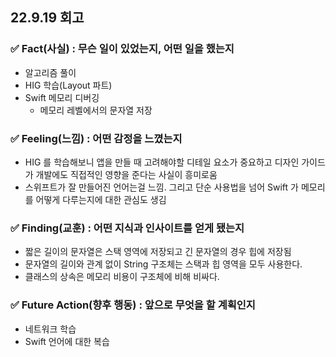 ## 22.9.19 회고
### ✅ Fact(사실) : 무슨 일이 있었는지, 어떤 일을 했는지
- 알고리즘 풀이
- HIG 학습(Layout 파트)
- Swift 메모리 디버깅
  - 메모리 레벨에서의 문자열 저장


### ✅ Feeling(느낌) : 어떤 감정을 느꼈는지
- HIG 를 학습해보니 앱을 만들 때 고려해야할 디테일 요소가 중요하고 디자인 가이드가 개발에도 직접적인 영향을 준다는 사실이 흥미로움
- 스위프트가 잘 만들어진 언어는걸 느낌. 그리고 단순 사용법을 넘어 Swift 가 메모리를 어떻게 다루는지에 대한 관심도 생김


### ✅ Finding(교훈) : 어떤 지식과 인사이트를 얻게 됐는지
- 짧은 길이의 문자열은 스택 영역에 저장되고 긴 문자열의 경우 힙에 저장됨
- 문자열의 길이와 관계 없이 String 구조체는 스택과 힙 영역을 모두 사용한다.
- 클래스의 상속은 메모리 비용이 구조체에 비해 비싸다.

### ✅ Future Action(향후 행동) : 앞으로 무엇을 할 계획인지
- 네트워크 학습
- Swift 언어에 대한 복습

